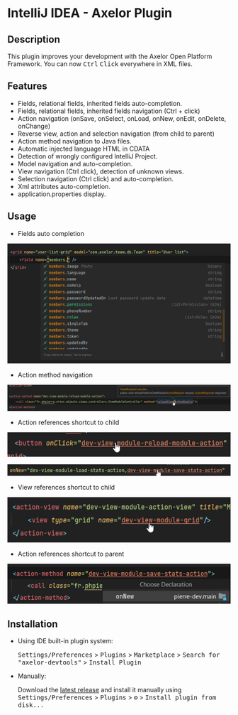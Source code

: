 # IntelliJ IDEA - Axelor Plugin

## Description

<!-- Plugin description -->
This plugin improves your development with the Axelor Open Platform Framework. 
You can now <kbd>Ctrl</kbd> <kbd>Click️</kbd> everywhere in XML files.

## Features

- Fields, relational fields, inherited fields auto-completion.
- Fields, relational fields, inherited fields navigation (Ctrl + click)
- Action navigation (onSave, onSelect, onLoad, onNew, onEdit, onDelete, onChange)
- Reverse view, action and selection navigation (from child to parent)
- Action method navigation to Java files.
- Automatic injected language HTML in CDATA
- Detection of wrongly configured IntelliJ Project.
- Model navigation and auto-completion.
- View navigation (Ctrl click), detection of unknown views.
- Selection navigation (Ctrl click) and auto-completion.
- Xml attributes auto-completion.
- application.properties display.
<!-- Plugin description end -->

## Usage

- Fields auto completion

![](./doc/images/auto_completion_fields.png)

- Action method navigation

![](./doc/images/action_method_navigation.png)

- Action references shortcut to child

![](./doc/images/action_references/action_onclick.png)

![](./doc/images/action_references/action_onnew.png)

- View references shortcut to child

![](./doc/images/view_references/action_view.png)

- Action references shortcut to parent

![](./doc/images/action_references/reverse_action_method.png)

## Installation

- Using IDE built-in plugin system:
  
  <kbd>Settings/Preferences</kbd> > <kbd>Plugins</kbd> > <kbd>Marketplace</kbd> > <kbd>Search for "axelor-devtools"</kbd> >
  <kbd>Install Plugin</kbd>
  
- Manually:

  Download the [latest release](https://github.com/PHPierrre/axelor-devtools/releases/latest) and install it manually using
  <kbd>Settings/Preferences</kbd> > <kbd>Plugins</kbd> > <kbd>⚙️</kbd> > <kbd>Install plugin from disk...</kbd>

